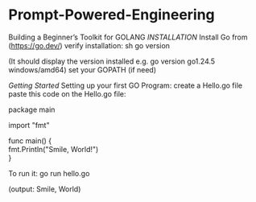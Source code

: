 # Prompt-Powered-Engineering
Building a Beginner’s Toolkit for GOLANG
*INSTALLATION*
Install Go from (https://go.dev/)
verify installation:
sh
  go version

(It should display the version installed e.g. go version go1.24.5 windows/amd64)
set your GOPATH (if need)

*Getting Started*
Setting up your first GO Program:
create a Hello.go file
paste this code on the Hello.go file:

package main  

import "fmt"  

func main() {  
    fmt.Println("Smile, World!")  
}

To run it:
go run hello.go

(output: Smile, World)



